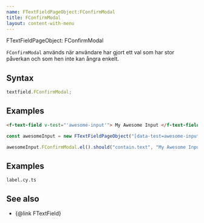 ```yaml
---
name: FTextFieldPageObject:FConfirmModal
title: FConfirmModal
layout: content-with-menu
---
```


FTextFieldPageObject: FConfirmModal

`FConfirmModal` används när användare har gjort ett val som har stor påverkan och som hen inte kan ångra enkelt.

## Syntax

```ts
textfield.FConfirmModal;
```

## Examples

```html static
<f-text-field v-test="'awesome-input'"> My Awesome Input </f-text-field>
```

```ts
const awesomeInput = new FTextFieldPageObject("[data-test=awesome-input]");

awesomeInput.FConfirmModal.el().should("contain.text", "My Awesome Input");
```

## Examples

```import
label.cy.ts
```

## See also

-   {@link FTextField}
